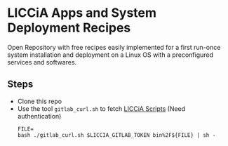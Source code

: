 # LICCiA Apps and System Deployment Recipes 

Open Repository with free recipes easily implemented for a first run-once system installation and deployment on a Linux OS with a preconfigured services and softwares.

## Steps

- Clone this repo
- Use the tool `gitlab_curl.sh` to fetch [LICCiA Scripts](https://gitlab.univ-nantes.fr/liccia/setup-env/-/tree/main/bin) (Need authentication)
  ```
  FILE=
  bash ./gitlab_curl.sh $LICCIA_GITLAB_TOKEN bin%2F${FILE} | sh -
  ```
